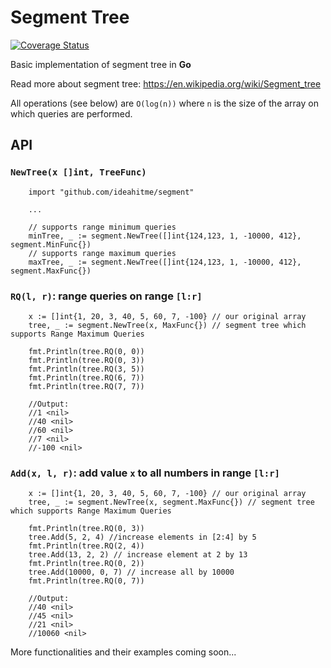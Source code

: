 # Segment Tree

[![Coverage Status](https://coveralls.io/repos/github/ideahitme/segment/badge.svg?branch=master)](https://coveralls.io/github/ideahitme/segment?branch=master)

Basic implementation of segment tree in **Go**

Read more about segment tree: https://en.wikipedia.org/wiki/Segment_tree

All operations (see below) are `O(log(n))` where `n` is the size of the array on which queries are performed.

## API

### `NewTree(x []int, TreeFunc)`

```
	import "github.com/ideahitme/segment" 

	...

	// supports range minimum queries
	minTree, _ := segment.NewTree([]int{124,123, 1, -10000, 412}, segment.MinFunc{})
	// supports range maximum queries
	maxTree, _ := segment.NewTree([]int{124,123, 1, -10000, 412}, segment.MaxFunc{})

```

### `RQ(l, r)`: range queries on range `[l:r]`
```
	x := []int{1, 20, 3, 40, 5, 60, 7, -100} // our original array
	tree, _ := segment.NewTree(x, MaxFunc{}) // segment tree which supports Range Maximum Queries

	fmt.Println(tree.RQ(0, 0))
	fmt.Println(tree.RQ(0, 3))
	fmt.Println(tree.RQ(3, 5))
	fmt.Println(tree.RQ(6, 7))
	fmt.Println(tree.RQ(7, 7))

	//Output:
	//1 <nil>
	//40 <nil>
	//60 <nil>
	//7 <nil>
	//-100 <nil>
```

### `Add(x, l, r)`: add value `x` to all numbers in range `[l:r]`  

```
	x := []int{1, 20, 3, 40, 5, 60, 7, -100} // our original array
	tree, _ := segment.NewTree(x, segment.MaxFunc{}) // segment tree which supports Range Maximum Queries

	fmt.Println(tree.RQ(0, 3))
	tree.Add(5, 2, 4) //increase elements in [2:4] by 5
	fmt.Println(tree.RQ(2, 4))
	tree.Add(13, 2, 2) // increase element at 2 by 13
	fmt.Println(tree.RQ(0, 2))
	tree.Add(10000, 0, 7) // increase all by 10000
	fmt.Println(tree.RQ(0, 7))

	//Output:
	//40 <nil>
	//45 <nil>
	//21 <nil>
	//10060 <nil>

```

More functionalities and their examples coming soon...